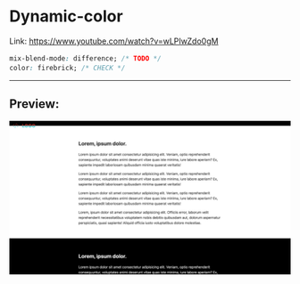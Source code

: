 # Dynamic-color

Link: https://www.youtube.com/watch?v=wLPIwZdo0gM

```css
mix-blend-mode: difference; /* TODO */
color: firebrick; /* CHECK */
```

---

## Preview:

![Preview image](preview.png)
